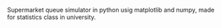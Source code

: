 Supermarket queue simulator in python usig matplotlib and numpy, made for statistics class in university.